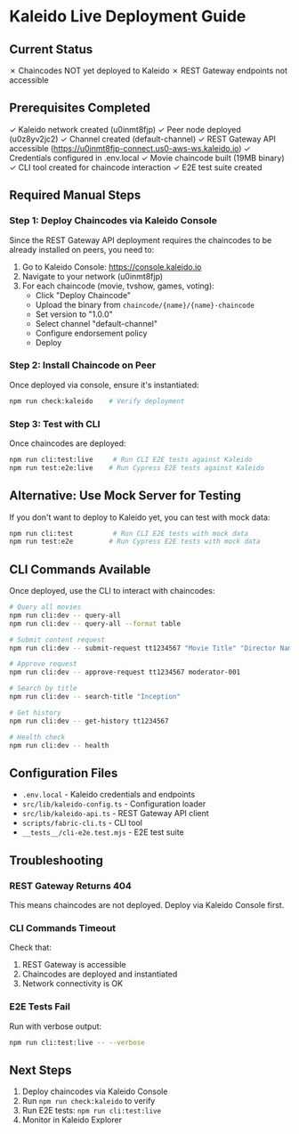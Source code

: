 # Kaleido Live Deployment Guide

## Current Status

✗ Chaincodes NOT yet deployed to Kaleido
✗ REST Gateway endpoints not accessible

## Prerequisites Completed

✓ Kaleido network created (u0inmt8fjp)
✓ Peer node deployed (u0z8yv2jc2)
✓ Channel created (default-channel)
✓ REST Gateway API accessible (https://u0inmt8fjp-connect.us0-aws-ws.kaleido.io)
✓ Credentials configured in .env.local
✓ Movie chaincode built (19MB binary)
✓ CLI tool created for chaincode interaction
✓ E2E test suite created

## Required Manual Steps

### Step 1: Deploy Chaincodes via Kaleido Console

Since the REST Gateway API deployment requires the chaincodes to be already installed on peers, you need to:

1. Go to Kaleido Console: https://console.kaleido.io
2. Navigate to your network (u0inmt8fjp)
3. For each chaincode (movie, tvshow, games, voting):
   - Click "Deploy Chaincode"
   - Upload the binary from `chaincode/{name}/{name}-chaincode`
   - Set version to "1.0.0"
   - Select channel "default-channel"
   - Configure endorsement policy
   - Deploy

### Step 2: Install Chaincode on Peer

Once deployed via console, ensure it's instantiated:

```bash
npm run check:kaleido    # Verify deployment
```

### Step 3: Test with CLI

Once chaincodes are deployed:

```bash
npm run cli:test:live     # Run CLI E2E tests against Kaleido
npm run test:e2e:live    # Run Cypress E2E tests against Kaleido
```

## Alternative: Use Mock Server for Testing

If you don't want to deploy to Kaleido yet, you can test with mock data:

```bash
npm run cli:test          # Run CLI E2E tests with mock data
npm run test:e2e         # Run Cypress E2E tests with mock data
```

## CLI Commands Available

Once deployed, use the CLI to interact with chaincodes:

```bash
# Query all movies
npm run cli:dev -- query-all
npm run cli:dev -- query-all --format table

# Submit content request
npm run cli:dev -- submit-request tt1234567 "Movie Title" "Director Name"

# Approve request
npm run cli:dev -- approve-request tt1234567 moderator-001

# Search by title
npm run cli:dev -- search-title "Inception"

# Get history
npm run cli:dev -- get-history tt1234567

# Health check
npm run cli:dev -- health
```

## Configuration Files

- `.env.local` - Kaleido credentials and endpoints
- `src/lib/kaleido-config.ts` - Configuration loader
- `src/lib/kaleido-api.ts` - REST Gateway API client
- `scripts/fabric-cli.ts` - CLI tool
- `__tests__/cli-e2e.test.mjs` - E2E test suite

## Troubleshooting

### REST Gateway Returns 404

This means chaincodes are not deployed. Deploy via Kaleido Console first.

### CLI Commands Timeout

Check that:
1. REST Gateway is accessible
2. Chaincodes are deployed and instantiated
3. Network connectivity is OK

### E2E Tests Fail

Run with verbose output:
```bash
npm run cli:test:live -- --verbose
```

## Next Steps

1. Deploy chaincodes via Kaleido Console
2. Run `npm run check:kaleido` to verify
3. Run E2E tests: `npm run cli:test:live`
4. Monitor in Kaleido Explorer
